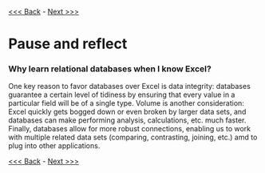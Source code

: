 [<<< Back](11-querieschallenge.md) - [Next >>>](13-pyplussql-pseudo.md)

# Pause and reflect

### Why learn relational databases when I know Excel?

One key reason to favor databases over Excel is data integrity: databases guarantee a certain level of tidiness by ensuring that every value in a particular field will be of a single type. Volume is another consideration: Excel quickly gets bogged down or even broken by larger data sets, and databases can make performing analysis, calculations, etc. much faster. Finally, databases allow for more robust connections, enabling us to work with multiple related data sets (comparing, contrasting, joining, etc.) amd to plug into other applications.

[<<< Back](11-querieschallenge.md) - [Next >>>](13-pyplussql-pseudo.md)
